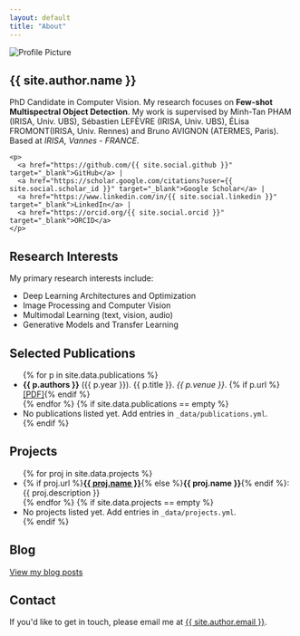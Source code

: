 ```yaml
---
layout: default
title: "About"
---
```


<section id="about" class="about section">
  <img src="{{ '/assets/images/profile.jpg' | relative_url }}" alt="Profile Picture">
  <div>
    <h1>{{ site.author.name }}</h1>
    <p>PhD Candidate in Computer Vision. My research focuses on <strong>Few-shot Multispectral Object Detection</strong>. My work is supervised by Minh-Tan PHAM (IRISA, Univ. UBS), Sébastien LEFÈVRE (IRISA, Univ. UBS), ÉLisa FROMONT(IRISA, Univ. Rennes) and Bruno AVIGNON (ATERMES, Paris). Based at <em>IRISA, Vannes - FRANCE</em>.</p>

    <p>
      <a href="https://github.com/{{ site.social.github }}" target="_blank">GitHub</a> |
      <a href="https://scholar.google.com/citations?user={{ site.social.scholar_id }}" target="_blank">Google Scholar</a> |
      <a href="https://www.linkedin.com/in/{{ site.social.linkedin }}" target="_blank">LinkedIn</a> |
      <a href="https://orcid.org/{{ site.social.orcid }}" target="_blank">ORCID</a>
    </p>
  </div>
</section>

<section id="research" class="section">
            <h2>Research Interests</h2>
            <p>My primary research interests include:</p>
            <ul>
                <li>Deep Learning Architectures and Optimization</li>
                <li>Image Processing and Computer Vision</li>
                <li>Multimodal Learning (text, vision, audio)</li>
                <li>Generative Models and Transfer Learning</li>
            </ul>
</section>

<section id="publications" class="publications section">
  <h2>Selected Publications</h2>
  <ul>
    {% for p in site.data.publications %}
      <li><strong>{{ p.authors }}</strong> ({{ p.year }}). {{ p.title }}. <em>{{ p.venue }}</em>. {% if p.url %}<a href="{{ p.url }}" target="_blank">[PDF]</a>{% endif %}</li>
    {% endfor %}
    {% if site.data.publications == empty %}
      <li>No publications listed yet. Add entries in <code>_data/publications.yml</code>.</li>
    {% endif %}
  </ul>
</section>

<section id="projects" class="projects section">
  <h2>Projects</h2>
  <ul>
    {% for proj in site.data.projects %}
      <li>
        {% if proj.url %}<a href="{{ proj.url }}" target="_blank"><strong>{{ proj.name }}</strong></a>{% else %}<strong>{{ proj.name }}</strong>{% endif %}: {{ proj.description }}
      </li>
    {% endfor %}
    {% if site.data.projects == empty %}
      <li>No projects listed yet. Add entries in <code>_data/projects.yml</code>.</li>
    {% endif %}
  </ul>
</section>

<section id="blog" class="section">
  <h2>Blog</h2>
  <p><a href="{{ '/blog/' | relative_url }}">View my blog posts</a></p>
</section>

<section id="contact" class="contact section">
  <h2>Contact</h2>
  <p>If you'd like to get in touch, please email me at <a href="mailto:{{ site.author.email }}">{{ site.author.email }}</a>.</p>
</section>

